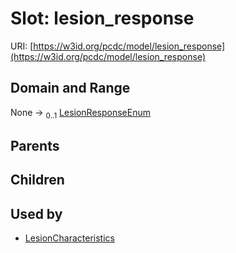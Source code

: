 
# Slot: lesion_response




URI: [https://w3id.org/pcdc/model/lesion_response](https://w3id.org/pcdc/model/lesion_response)


## Domain and Range

None &#8594;  <sub>0..1</sub> [LesionResponseEnum](LesionResponseEnum.md)

## Parents


## Children


## Used by

 * [LesionCharacteristics](LesionCharacteristics.md)
